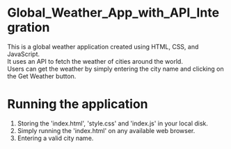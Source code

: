 # Global_Weather_App_with_API_Integration

This is a global weather application created using HTML, CSS, and JavaScript.<br>
It uses an API to fetch the weather of cities around the world. <br>
Users can get the weather by simply entering the city name and clicking on the Get Weather button.

# Running the application
1. Storing the 'index.html', 'style.css' and 'index.js' in your local disk.<br>
2. Simply running the 'index.html' on any available web browser.<br>
3. Entering a valid city name.<br>
